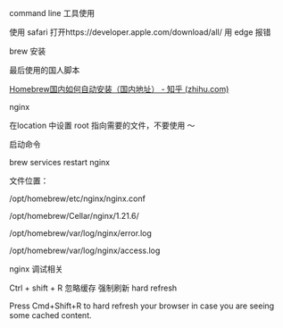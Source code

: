 command line 工具使用

使用 safari 打开https://developer.apple.com/download/all/ 用 edge 报错





brew 安装

最后使用的国人脚本

[Homebrew国内如何自动安装（国内地址） - 知乎 (zhihu.com)](https://zhuanlan.zhihu.com/p/111014448)



nginx

在location 中设置 root 指向需要的文件，不要使用 ～



启动命令

brew services restart nginx

文件位置：

/opt/homebrew/etc/nginx/nginx.conf

/opt/homebrew/Cellar/nginx/1.21.6/

/opt/homebrew/var/log/nginx/error.log

/opt/homebrew/var/log/nginx/access.log



nginx 调试相关

Ctrl + shift + R 忽略缓存 强制刷新 hard refresh

Press Cmd+Shift+R to hard refresh your browser in case you are seeing some cached content.